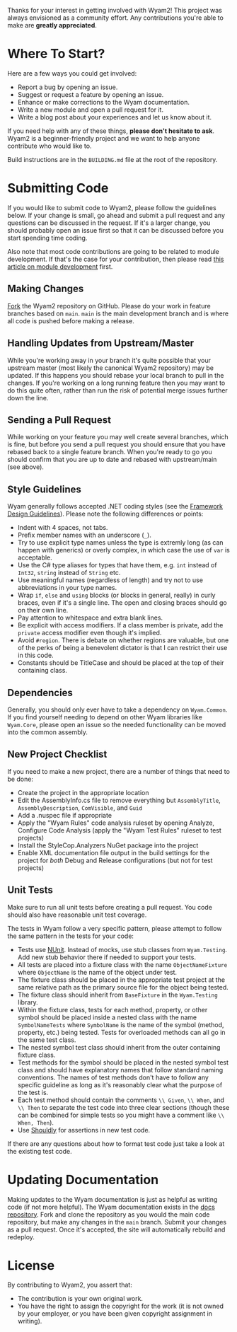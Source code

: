 Thanks for your interest in getting involved with Wyam2! This project was always envisioned as a community effort. Any contributions you're able to make are **greatly appreciated**.

# Where To Start?

Here are a few ways you could get involved:

- Report a bug by opening an issue.
- Suggest or request a feature by opening an issue.
- Enhance or make corrections to the Wyam documentation.
- Write a new module and open a pull request for it.
- Write a blog post about your experiences and let us know about it.

If you need help with any of these things, **please don't hesitate to ask**. Wyam2 is a beginner-friendly project and we want to help anyone contribute who would like to.

Build instructions are in the `BUILDING.md` file at the root of the repository.

# Submitting Code

If you would like to submit code to Wyam2, please follow the guidelines below. If your change is small, go ahead and submit a pull request and any questions can be discussed in the request. If it's a larger change, you should probably open an issue first so that it can be discussed before you start spending time coding.

Also note that most code contributions are going to be related to module development. If that's the case for your contribution, then please read [this article on module development](https://wyam2.github.io/docs/extensibility/writing-a-module) first.

## Making Changes

[Fork](http://help.github.com/forking/) the Wyam2 repository on GitHub. Please do your work in feature branches based on `main`. `main` is the main development branch and is where all code is pushed before making a release.

## Handling Updates from Upstream/Master

While you're working away in your branch it's quite possible that your upstream master (most likely the canonical Wyam2 repository) may be updated. If this happens you should rebase your local branch to pull in the changes. If you're working on a long running feature then you may want to do this quite often, rather than run the risk of potential merge issues further down the line.

## Sending a Pull Request

While working on your feature you may well create several branches, which is fine, but before you send a pull request you should ensure that you have rebased back to a single feature branch. When you're ready to go you should confirm that you are up to date and rebased with upstream/main (see above).

## Style Guidelines

Wyam generally follows accepted .NET coding styles (see the [Framework Design Guidelines](https://msdn.microsoft.com/en-us/library/ms229042%28v=vs.110%29.aspx)). Please note the following differences or points:

- Indent with 4 spaces, not tabs.
- Prefix member names with an underscore (`_`).
- Try to use explicit type names unless the type is extremly long (as can happen with generics) or overly complex, in which case the use of `var` is acceptable.
- Use the C# type aliases for types that have them, e.g. `int` instead of `Int32`, `string` instead of `String` etc.
- Use meaningful names (regardless of length) and try not to use abbreviations in your type names.
- Wrap `if`, `else` and `using` blocks (or blocks in general, really) in curly braces, even if it's a single line. The open and closing braces should go on their own line.
- Pay attention to whitespace and extra blank lines.
- Be explicit with access modifiers. If a class member is private, add the `private` access modifier even though it's implied. 
- Avoid `#region`. There is debate on whether regions are valuable, but one of the perks of being a benevolent dictator is that I can restrict their use in this code.
- Constants should be TitleCase and should be placed at the top of their containing class.

## Dependencies

Generally, you should only ever have to take a dependency on `Wyam.Common`. If you find yourself needing to depend on other Wyam libraries like `Wyam.Core`, please open an issue so the needed functionality can be moved into the common assembly.

## New Project Checklist

If you need to make a new project, there are a number of things that need to be done:

- Create the project in the appropriate location
- Edit the AssemblyInfo.cs file to remove everything but `AssemblyTitle`, `AssemblyDescription`, `ComVisible`, and `Guid`
- Add a .nuspec file if appropriate
- Apply the "Wyam Rules" code analysis ruleset by opening Analyze, Configure Code Analysis (apply the "Wyam Test Rules" ruleset to test projects)
- Install the StyleCop.Analyzers NuGet package into the project
- Enable XML documentation file output in the build settings for the project for *both* Debug and Release configurations (but not for test projects)

## Unit Tests

Make sure to run all unit tests before creating a pull request. You code should also have reasonable unit test coverage.

The tests in Wyam follow a very specific pattern, please attempt to follow the same pattern in the tests for your code:
- Tests use [NUnit](https://github.com/nunit). Instead of mocks, use stub classes from `Wyam.Testing`. Add new stub behavior there if needed to support your tests.
- All tests are placed into a fixture class with the name `ObjectNameFixture` where `ObjectName` is the name of the object under test.
- The fixture class should be placed in the appropriate test project at the same relative path as the primary source file for the object being tested.
- The fixture class should inherit from `BaseFixture` in the `Wyam.Testing` library.
- Within the fixture class, tests for each method, property, or other symbol should be placed inside a nested class with the name `SymbolNameTests` where `SymbolName` is the name of the symbol (method, property, etc.) being tested. Tests for overloaded methods can all go in the same test class.
- The nested symbol test class should inherit from the outer containing fixture class.
- Test methods for the symbol should be placed in the nested symbol test class and should have explanatory names that follow standard naming conventions. The names of test methods don't have to follow any specific guideline as long as it's reasonably clear what the purpose of the test is.
- Each test method should contain the comments `\\ Given`, `\\ When`, and `\\ Then` to separate the test code into three clear sections (though these can be combined for simple tests so you might have a comment like `\\ When, Then`).
- Use [Shouldly](https://github.com/shouldly/shouldly) for assertions in new test code.

If there are any questions about how to format test code just take a look at the existing test code.

# Updating Documentation

Making updates to the Wyam documentation is just as helpful as writing code (if not more helpful). The Wyam documentation exists in the [docs repository](https://github.com/Wyam2/docs). Fork and clone the repository as you would the main code repository, but make any changes in the `main` branch. Submit your changes as a pull request. Once it's accepted, the site will automatically rebuild and redeploy. 

# License
By contributing to Wyam2, you assert that:

* The contribution is your own original work.
* You have the right to assign the copyright for the work (it is not owned by your employer, or you have been given copyright assignment in writing).
